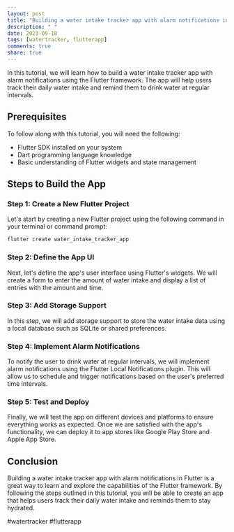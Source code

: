 ```yaml
---
layout: post
title: "Building a water intake tracker app with alarm notifications in Flutter"
description: " "
date: 2023-09-18
tags: [watertracker, flutterapp]
comments: true
share: true
---
```


In this tutorial, we will learn how to build a water intake tracker app with alarm notifications using the Flutter framework. The app will help users track their daily water intake and remind them to drink water at regular intervals.

## Prerequisites
To follow along with this tutorial, you will need the following:
- Flutter SDK installed on your system
- Dart programming language knowledge
- Basic understanding of Flutter widgets and state management

## Steps to Build the App

### Step 1: Create a New Flutter Project
Let's start by creating a new Flutter project using the following command in your terminal or command prompt:

```bash
flutter create water_intake_tracker_app
```

### Step 2: Define the App UI
Next, let's define the app's user interface using Flutter's widgets. We will create a form to enter the amount of water intake and display a list of entries with the amount and time.

### Step 3: Add Storage Support
In this step, we will add storage support to store the water intake data using a local database such as SQLite or shared preferences.

### Step 4: Implement Alarm Notifications
To notify the user to drink water at regular intervals, we will implement alarm notifications using the Flutter Local Notifications plugin. This will allow us to schedule and trigger notifications based on the user's preferred time intervals.

### Step 5: Test and Deploy
Finally, we will test the app on different devices and platforms to ensure everything works as expected. Once we are satisfied with the app's functionality, we can deploy it to app stores like Google Play Store and Apple App Store.

## Conclusion
Building a water intake tracker app with alarm notifications in Flutter is a great way to learn and explore the capabilities of the Flutter framework. By following the steps outlined in this tutorial, you will be able to create an app that helps users track their daily water intake and reminds them to stay hydrated.

#watertracker #flutterapp